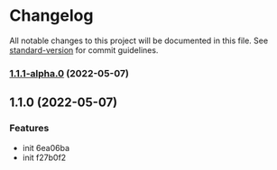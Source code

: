 # Changelog

All notable changes to this project will be documented in this file. See [standard-version](https://github.com/conventional-changelog/standard-version) for commit guidelines.

### [1.1.1-alpha.0](///compare/v1.1.0...v1.1.1-alpha.0) (2022-05-07)

## 1.1.0 (2022-05-07)


### Features

* init 6ea06ba
* init f27b0f2
